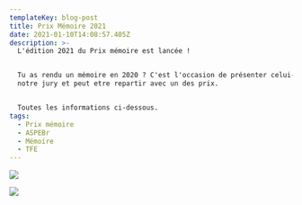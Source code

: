 ```yaml
---
templateKey: blog-post
title: Prix Mémoire 2021
date: 2021-01-10T14:08:57.405Z
description: >-
  L'édition 2021 du Prix mémoire est lancée ! 


  Tu as rendu un mémoire en 2020 ? C'est l'occasion de présenter celui-ci a
  notre jury et peut etre repartir avec un des prix. 


  Toutes les informations ci-dessous.
tags:
  - Prix mémoire
  - ASPEBr
  - Mémoire
  - TFE
---
```

![](/img/131312261_2132580763542555_2394061696474095269_o.jpg)

![](/img/131216479_2132580760209222_4698054269547084943_o.jpg)
